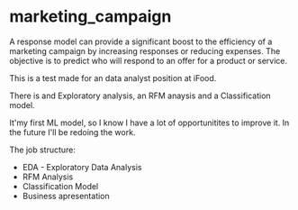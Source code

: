 # marketing_campaign
A response model can provide a significant boost to the efficiency of a marketing campaign by increasing responses or reducing expenses. The objective is to predict who will respond to an offer for a product or service.

This is a test made for an data analyst position at iFood. 

There is and Exploratory analysis, an RFM anaysis and a Classification model. 

It'my first ML model, so I know I have a lot of opportunitites to improve it. In the future I'll be redoing the work. 

The job structure:
 - EDA - Exploratory Data Analysis 
 - RFM Analysis
 - Classification Model
 - Business apresentation
 
 
